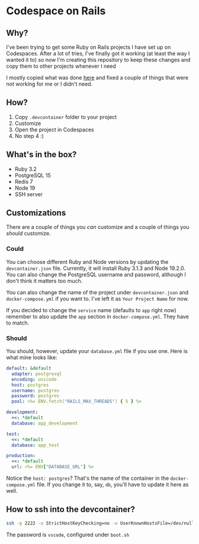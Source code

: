 # Codespace on Rails

## Why?

I've been trying to get some Ruby on Rails projects I have set up on Codespaces. After a lot of tries, I've finally got it working (at least the way I wanted it to) so now I'm creating this repository to keep these changes and copy them to other projects whenever I need

I mostly copied what was done [here](https://github.com/microsoft/vscode-dev-containers/tree/main/containers/ruby-rails-postgres) and fixed a couple of things that were not working for me or I didn't need.

## How?

1. Copy `.devcontainer` folder to your project
2. Customize
3. Open the project in Codespaces
4. No step 4 :)

## What's in the box?

- Ruby 3.2
- PostgreSQL 15
- Redis 7
- Node 19
- SSH server

## Customizations

There are a couple of things you _can_ customize and a couple of things you _should_ customize.

### Could

You can choose different Ruby and Node versions by updating the `devcontainer.json` file. Currently, it will install Ruby 3.1.3 and Node 19.2.0. You can also change the PostgreSQL username and password, although I don't think it matters too much.

You can also change the name of the project under `devcontainer.json` and `docker-compose.yml` if you want to. I've left it as `Your Project Name` for now.

If you decided to change the `service` name (defaults to `app` right now) remember to also update the `app` section in `docker-compose.yml`. They have to match.

### Should

You should, however, update your `database.yml` file if you use one. Here is what mine looks like:

```yaml
default: &default
  adapter: postgresql
  encoding: unicode
  host: postgres
  username: postgres
  password: postgres
  pool: <%= ENV.fetch("RAILS_MAX_THREADS") { 5 } %>

development:
  <<: *default
  database: app_development

test:
  <<: *default
  database: app_test

production:
  <<: *default
  url: <%= ENV["DATABASE_URL"] %>
```

Notice the `host: postgres`? That's the name of the container in the `docker-compose.yml` file. If you change it to, say, `db`, you'll have to update it here as well.

## How to ssh into the devcontainer?

```bash
ssh -p 2222 -o StrictHostKeyChecking=no -o UserKnownHostsFile=/dev/null -o GlobalKnownHostsFile=/dev/null vscode@localhost
```

The password is `vscode`, configured under `boot.sh`
